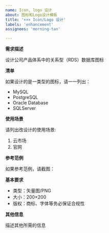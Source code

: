 ```yaml
---
name: Icon, logo 设计
about: 图标和Logo设计模板
title: '××× Icon/Logo 设计'
labels: 'enhancement'
assignees: 'morning-tan'

---
```


**需求描述**

设计公司产品体系中的关系型（RDS）数据库图标

**清单**

如果设计的是一类型的图标，请一一列出：

* MySQL
* PostgreSQL
* Oracle Database
* SQLServer

**使用场景**

请列出改设计的使用场景:

1. 云市场
2. 官网

**参考范例**

如果参考范例，请截图：

**基本要求**

 - 类型：矢量图/PNG
 - 大小：200×200
 - 版权：商标、字体等务必保证合规性

**其他信息**

描述其他所需的信息